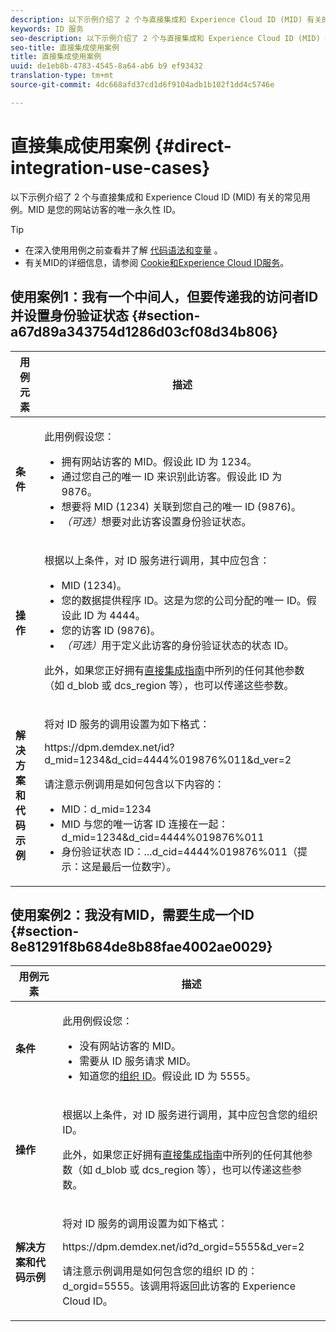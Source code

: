 ```yaml
---
description: 以下示例介绍了 2 个与直接集成和 Experience Cloud ID (MID) 有关的常见用例。MID 是您的网站访客的唯一永久性 ID。
keywords: ID 服务
seo-description: 以下示例介绍了 2 个与直接集成和 Experience Cloud ID (MID) 有关的常见用例。MID 是您的网站访客的唯一永久性 ID。
seo-title: 直接集成使用案例
title: 直接集成使用案例
uuid: de1eb8b-4783-4545-8a64-ab6 b9 ef93432
translation-type: tm+mt
source-git-commit: 4dc668afd37cd1d6f9104adb1b102f1dd4c5746e

---
```



# 直接集成使用案例 {#direct-integration-use-cases}

以下示例介绍了 2 个与直接集成和 Experience Cloud ID (MID) 有关的常见用例。MID 是您的网站访客的唯一永久性 ID。

>[!TIP]
>
>* 在深入使用用例之前查看并了解 [代码语法和变量](../mcvid-implementation-guides/mcvid-direct-integration.md#concept-4cd3206a84bb4687af0b312ae09648b9) 。
>* 有关MID的详细信息，请参阅 [Cookie和Experience Cloud ID服务](../mcvid-introduction/mcvid-cookies.md)。
>



## 使用案例1：我有一个中间人，但要传递我的访问者ID并设置身份验证状态 {#section-a67d89a343754d1286d03cf08d34b806}

<table id="table_DA8840FCB51541109FE6DF20430E8924"> 
 <thead> 
  <tr> 
   <th colname="col1" class="entry"> 用例元素 </th> 
   <th colname="col2" class="entry"> 描述 </th> 
  </tr> 
 </thead>
 <tbody> 
  <tr> 
   <td colname="col1"> <p> <b>条件</b> </p> </td> 
   <td colname="col2"> <p>此用例假设您： </p> 
    <ul id="ul_F20231F83EE84889B78971A64E758757"> 
     <li id="li_20F3E96493724CD2BAF4B20AEE5CBF23">拥有网站访客的 MID。假设此 ID 为 1234。 </li> 
     <li id="li_A358C58CC58C4FCBB7250F5ED108AA71">通过您自己的唯一 ID 来识别此访客。假设此 ID 为 9876。 </li> 
     <li id="li_D93CE7182EBE4927A5C7A0BF414C03BC">想要将 MID (1234) 关联到您自己的唯一 ID (9876)。 </li> 
     <li id="li_4611146E56624C2AB647733487A3F046"> <i>（可选）</i>想要对此访客设置身份验证状态。 </li> 
    </ul> </td> 
  </tr> 
  <tr> 
   <td colname="col1"> <p> <b>操作</b> </p> </td> 
   <td colname="col2"> <p>根据以上条件，对 ID 服务进行调用，其中应包含： </p> 
    <ul id="ul_9ECB1A65266644E89E949C57D202D5A4"> 
     <li id="li_10A6F5A9C54D44A08F4F2E405E6019E2">MID (1234)。 </li> 
     <li id="li_4869572B40E54C54B88A2474DAC475A8">您的数据提供程序 ID。这是为您的公司分配的唯一 ID。假设此 ID 为 4444。 </li> 
     <li id="li_05C8ED47488C4E289D84093127EC7B19">您的访客 ID (9876)。 </li> 
     <li id="li_3D1556AD18C843828A362CC604A9F76B"> <i>（可选）</i>用于定义此访客的身份验证状态的状态 ID。 </li> 
    </ul> <p>此外，如果您正好拥有<a href="../mcvid-implementation-guides/mcvid-direct-integration.md#concept-4cd3206a84bb4687af0b312ae09648b9" format="dita" scope="local">直接集成指南</a>中所列的任何其他参数（如 <span class="codeph">d_blob</span> 或 <span class="codeph">dcs_region</span> 等），也可以传递这些参数。 </p> </td> 
  </tr> 
  <tr> 
   <td colname="col1"> <p> <b>解决方案和代码示例</b> </p> </td> 
   <td colname="col2"> <p>将对 ID 服务的调用设置为如下格式： </p> <p> <span class="codeph">https://dpm.demdex.net/id?d_mid=1234&amp;d_cid=4444%019876%011&amp;d_ver=2</span> </p> <p>请注意示例调用是如何包含以下内容的： </p> 
    <ul id="ul_0667FBFD8D3C46BDBD027F484691EC97"> 
     <li id="li_FAB1FAE703DB48D1A32EE72684028964">MID：<span class="codeph">d_mid=1234</span> </li> 
     <li id="li_C97B74FF444F4BB4B4A5CB1CBBE52249">MID 与您的唯一访客 ID 连接在一起：<span class="codeph">d_mid=1234&amp;d_cid=4444%019876%011</span> </li> 
     <li id="li_D428DBF765234DD78DDF152C5EE8AB69">身份验证状态 ID：<span class="codeph">...d_cid=4444%019876%011</span>（提示：这是最后一位数字）。 </li> 
    </ul> </td> 
  </tr> 
 </tbody> 
</table>

## 使用案例2：我没有MID，需要生成一个ID {#section-8e81291f8b684de8b88fae4002ae0029}

<table id="table_666A92693F8A413096DF6A64770C1141"> 
 <thead> 
  <tr> 
   <th colname="col1" class="entry"> 用例元素 </th> 
   <th colname="col2" class="entry"> 描述 </th> 
  </tr> 
 </thead>
 <tbody> 
  <tr> 
   <td colname="col1"> <p> <b>条件</b> </p> </td> 
   <td colname="col2"> <p>此用例假设您： </p> 
    <ul id="ul_BF3BD821907B46A4B2EFA63146D35722"> 
     <li id="li_E658AE0671D14558B65FDD8992F25996">没有网站访客的 MID。 </li> 
     <li id="li_28A48BB3F71C4E4297F95A2D3E10AD7B">需要从 ID 服务请求 MID。 </li> 
     <li id="li_E2C306B9308D41E5BFE2F23EF48F5A41">知道您的<a href="../mcvid-reference/mcvid-requirements.md#section-a02f537129a64ffbb690d5738d360c26" format="dita" scope="local">组织 ID</a>。假设此 ID 为 5555。 </li> 
    </ul> </td> 
  </tr> 
  <tr> 
   <td colname="col1"> <p> <b>操作</b> </p> </td> 
   <td colname="col2"> <p>根据以上条件，对 ID 服务进行调用，其中应包含您的组织 ID。 </p> <p>此外，如果您正好拥有<a href="../mcvid-implementation-guides/mcvid-direct-integration.md#concept-4cd3206a84bb4687af0b312ae09648b9" format="dita" scope="local">直接集成指南</a>中所列的任何其他参数（如 <span class="codeph">d_blob</span> 或 <span class="codeph">dcs_region</span> 等），也可以传递这些参数。 </p> </td> 
  </tr> 
  <tr> 
   <td colname="col1"> <p> <b>解决方案和代码示例</b> </p> </td> 
   <td colname="col2"> <p>将对 ID 服务的调用设置为如下格式： </p> <p> <span class="codeph">https://dpm.demdex.net/id?d_orgid=5555&amp;d_ver=2</span> </p> <p>请注意示例调用是如何包含您的组织 ID 的：<span class="codeph">d_orgid=5555</span>。该调用将返回此访客的 <span class="keyword">Experience Cloud</span> ID。 </p> </td> 
  </tr> 
 </tbody> 
</table>

